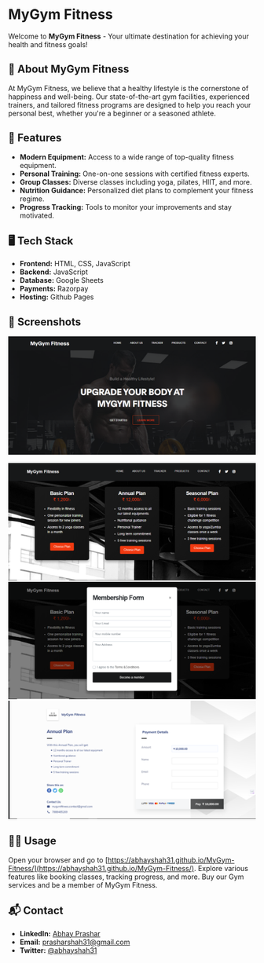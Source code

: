 # MyGym Fitness

Welcome to **MyGym Fitness** - Your ultimate destination for achieving your health and fitness goals!

## 🚀 About MyGym Fitness

At MyGym Fitness, we believe that a healthy lifestyle is the cornerstone of happiness and well-being. Our state-of-the-art gym facilities, experienced trainers, and tailored fitness programs are designed to help you reach your personal best, whether you're a beginner or a seasoned athlete.

## 🌟 Features

- **Modern Equipment:** Access to a wide range of top-quality fitness equipment.
- **Personal Training:** One-on-one sessions with certified fitness experts.
- **Group Classes:** Diverse classes including yoga, pilates, HIIT, and more.
- **Nutrition Guidance:** Personalized diet plans to complement your fitness regime.
- **Progress Tracking:** Tools to monitor your improvements and stay motivated.

## 🖥️ Tech Stack

- **Frontend:** HTML, CSS, JavaScript
- **Backend:** JavaScript
- **Database:** Google Sheets
- **Payments:** Razorpay
- **Hosting:** Github Pages

## 📸 Screenshots

![Home Page](/images/screenshots/home.PNG)
<!-- ![Explore Page](/images/screenshots/explore.PNG) -->
<!-- ![Classes Page](/images/screenshots/classes.PNG) -->
<!-- ![Payment Page](/images/screenshots/payments.PNG) -->
<!-- ![Contact Page](/images/screenshots/contact.PNG) -->
![Plans Page](/images/screenshots/plans.PNG)
![Membership Form](/images/screenshots/membership.PNG)
![Payment Page](/images/screenshots/payment.PNG)

## 🚴‍♂️ Usage

Open your browser and go to [https://abhayshah31.github.io/MyGym-Fitness/](https://abhayshah31.github.io/MyGym-Fitness/).
Explore various features like booking classes, tracking progress, and more.
Buy our Gym services and be a member of MyGym Fitness.

## 📬 Contact

- **LinkedIn:** [Abhay Prashar](https://www.linkedin.com/abhayshah31)
- **Email:** prasharshah31@gmail.com
- **Twitter:** [@abhayshah31](https://twitter.com/abhayshah31)
